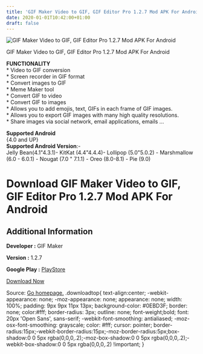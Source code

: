 ```yaml
---
title: 'GIF Maker Video to GIF, GIF Editor Pro 1.2.7 Mod APK For Android'
date: 2020-01-01T10:42:00+01:00
draft: false
---
```


![GIF Maker Video to GIF, GIF Editor Pro 1.2.7 Mod APK For Android](https://i2.wp.com/apkhome.net/wp-content/uploads/2019/11/GIF-Maker-Video-to-GIF-GIF-Editor-Pro-1.2.7-Mod.png "GIF Maker Video to GIF, GIF Editor Pro 1.2.7 Mod APK For Android")

  

GIF Maker Video to GIF, GIF Editor Pro 1.2.7 Mod APK For Android

**FUNCTIONALITY**  
\* Video to GIF conversion  
\* Screen recorder in GIF format  
\* Convert images to GIF  
\* Meme Maker tool  
\* Convert GIF to video  
\* Convert GIF to images  
\* Allows you to add emojis, text, GIFs in each frame of GIF images.  
\* Allows you to export GIF images with many high quality resolutions.  
\* Share images via social network, email applications, emails ...

**Supported Android**  
{4.0 and UP}  
**Supported Android Version**:-  
Jelly Bean(4.1"4.3.1)- KitKat (4.4"4.4.4)- Lollipop (5.0"5.0.2) - Marshmallow (6.0 - 6.0.1) - Nougat (7.0 " 7.1.1) - Oreo (8.0-8.1) - Pie (9.0)

Download GIF Maker Video to GIF, GIF Editor Pro 1.2.7 Mod APK For Android
=========================================================================

Additional Information
----------------------

**Developer :** GIF Maker

**Version :** 1.2.7

**Google Play :** [PlayStore](https://play.google.com/store/apps/details?id=com.gif.gifmaker)

  

[Download Now](https://store4app.co/post/gif-maker-video-to-gif-gif-editor-pro-1-2-7-mod-apk-for-android_1573738429)

  
Source: [Go homepage.](https://store4app.co/post/gif-maker-video-to-gif-gif-editor-pro-1-2-7-mod-apk-for-android_1573738429) .downloadtop{ text-align:center; -webkit-appearance: none; -moz-appearance: none; appearance: none; width: 100%; padding: 9px 9px 11px 13px; background-color: #0EBD3F; border: none; color:#fff; border-radius: 3px; outline: none; font-weight;bold; font: 20px 'Open Sans', sans-serif; -webkit-font-smoothing: antialiased; -moz-osx-font-smoothing: grayscale; color: #fff; cursor: pointer; border-radius:15px;-webkit-border-radius:15px;-moz-border-radius:5px;box-shadow:0 0 5px rgba(0,0,0,.2);-moz-box-shadow:0 0 5px rgba(0,0,0,.2);-webkit-box-shadow:0 0 5px rgba(0,0,0,.2) !important; }